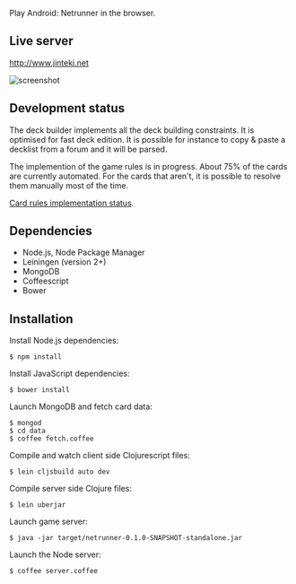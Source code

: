 Play Android: Netrunner in the browser.

## Live server

http://www.jinteki.net

![screenshot](https://dl.dropboxusercontent.com/u/5601199/screenshot.jpg)


## Development status

The deck builder implements all the deck building constraints. It is optimised for fast deck edition. It is possible for instance to copy & paste a decklist from a forum and it will be parsed.

The implemention of the game rules is in progress. About 75% of the cards are currently automated. For the cards that aren't, it is possible to resolve them manually most of the time.

[Card rules implementation status](https://www.dropbox.com/s/rpkhxafgile5spp/Cards%20status.xlsx).


## Dependencies

* Node.js, Node Package Manager
* Leiningen (version 2+)
* MongoDB
* Coffeescript
* Bower


## Installation

Install Node.js dependencies:

```
$ npm install
```

Install JavaScript dependencies:

```
$ bower install
```

Launch MongoDB and fetch card data:

```
$ mongod
$ cd data
$ coffee fetch.coffee
```

Compile and watch client side Clojurescript files:

```
$ lein cljsbuild auto dev
```

Compile server side Clojure files:

```
$ lein uberjar
```

Launch game server:

```
$ java -jar target/netrunner-0.1.0-SNAPSHOT-standalone.jar
```

Launch the Node server:

```
$ coffee server.coffee
```
